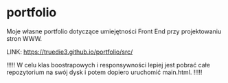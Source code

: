 # portfolio
Moje własne portfolio dotyczące umiejętności Front End przy projektowaniu stron WWW.

LINK: https://truedie3.github.io/portfolio/src/

!!!!!
W celu klas boostrapowych i responsywności lepiej jest pobrać całe repozytorium na swój dysk i potem dopiero uruchomić main.html.
!!!!!
